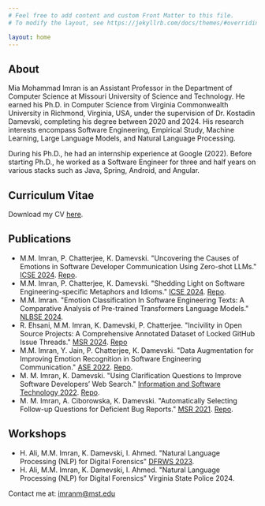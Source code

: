 ```yaml
---
# Feel free to add content and custom Front Matter to this file.
# To modify the layout, see https://jekyllrb.com/docs/themes/#overriding-theme-defaults

layout: home
---
```


## About
Mia Mohammad Imran is an Assistant Professor in the Department of Computer Science at Missouri University of Science and Technology. He earned his Ph.D. in Computer Science from Virginia Commonwealth University in Richmond, Virginia, USA, under the supervision of Dr. Kostadin Damevski, completing his degree between 2020 and 2024. His research interests encompass Software Engineering, Empirical Study, Machine Learning, Large Language Models, and Natural Language Processing.

During his Ph.D., he had an internship experience at Google (2022). Before starting Ph.D., he worked as a Software Engineer for three and half years on various stacks such as Java, Spring, Android, and Angular.

## Curriculum Vitae
Download my CV [here](documents/CV.pdf).

## Publications
- M.M. Imran, P. Chatterjee, K. Damevski. "Uncovering the Causes of Emotions in Software Developer Communication Using Zero-shot LLMs." 
  [ICSE 2024](documents/Emotion_Cause_SE.pdf).
  [Repo](https://github.com/vcu-swim-lab/SE-Emotion-Cause-Replication).
- M.M. Imran, P. Chatterjee, K. Damevski. "Shedding Light on Software Engineering-specific Metaphors and Idioms." 
  [ICSE 2024](documents/Figurative_Language_SE.pdf).
  [Repo](https://github.com/vcu-swim-lab/SE-Figurative-Language).
- M.M. Imran. "Emotion Classification In Software Engineering Texts: A Comparative Analysis of Pre-trained Transformers Language Models." [NLBSE 2024](documents/Emotion_SE_LLM.pdf).
- R. Ehsani, M.M. Imran, K. Damevski, P. Chatterjee. "Incivility in Open Source Projects: A Comprehensive Annotated Dataset of Locked GitHub Issue Threads." 
  [MSR 2024](documents/Emotion_SE_LLM.pdf).
  [Repo](https://github.com/vcu-swim-lab/incivility-dataset)
- M.M. Imran, Y. Jain, P. Chatterjee, K. Damevski. "Data Augmentation for Improving Emotion Recognition in Software Engineering Communication." 
  [ASE 2022](documents/Emotion_SE_Data_Augmentation.pdf).
  [Repo](https://github.com/vcu-swim-lab/SE-Emotion-Study).
- M. M. Imran, K. Damevski. "Using Clarification Questions to Improve Software Developers’ Web Search." 
  [Information and Software Technology 2022](documents/Web_CQ.pdf).
  [Repo](https://github.com/vcu-swim-lab/Query-Expansion-Questions).
- M. M. Imran, A. Ciborowska, K. Damevski. "Automatically Selecting Follow-up Questions for Deficient Bug Reports."
  [MSR 2021](documents/BugAutoQ.pdf).
  [Repo](https://github.com/vcu-swim-lab/BugAutoQ).

## Workshops
- H. Ali, M.M. Imran, K. Damevski, I. Ahmed. "Natural Language Processing (NLP) for Digital Forensics" [DFRWS 2023](documents/NLP_DF.pdf).
- H. Ali, M.M. Imran, K. Damevski, I. Ahmed. "Natural Language Processing (NLP) for Digital Forensics" Virginia State Police 2024.

Contact me at: imranm@mst.edu
